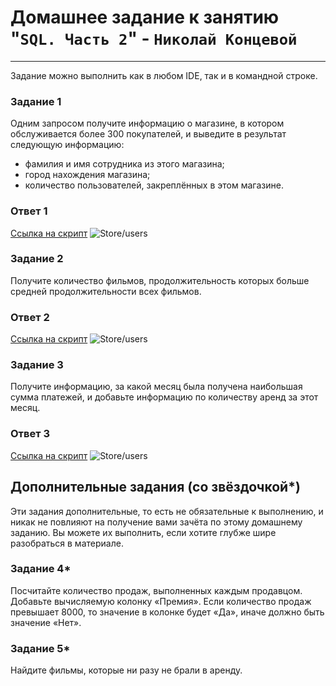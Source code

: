 # Домашнее задание к занятию "`SQL. Часть 2`" - `Николай Концевой`

---

Задание можно выполнить как в любом IDE, так и в командной строке.

### Задание 1

Одним запросом получите информацию о магазине, в котором обслуживается более 300 покупателей, и выведите в результат следующую информацию: 
- фамилия и имя сотрудника из этого магазина;
- город нахождения магазина;
- количество пользователей, закреплённых в этом магазине.



### Ответ 1

[Ссылка на скрипт](https://github.com/Stitchzxz/homework_netology/blob/main/files/Nikolay2.sql)
![Store/users](https://github.com/Stitchzxz/homework_netology/blob/main/screen/1store-users_sql.png)


### Задание 2

Получите количество фильмов, продолжительность которых больше средней продолжительности всех фильмов.

### Ответ 2

[Ссылка на скрипт](https://github.com/Stitchzxz/homework_netology/blob/main/files/Nikolay2.sql)
![Store/users](https://github.com/Stitchzxz/homework_netology/blob/main/screen/2films_sql.png)

### Задание 3

Получите информацию, за какой месяц была получена наибольшая сумма платежей, и добавьте информацию по количеству аренд за этот месяц.

### Ответ 3

[Ссылка на скрипт](https://github.com/Stitchzxz/homework_netology/blob/main/files/Nikolay2.sql)
![Store/users](https://github.com/Stitchzxz/homework_netology/blob/main/screen/3rich-month_sql.png)


## Дополнительные задания (со звёздочкой*)
Эти задания дополнительные, то есть не обязательные к выполнению, и никак не повлияют на получение вами зачёта по этому домашнему заданию. Вы можете их выполнить, если хотите глубже шире разобраться в материале.

### Задание 4*

Посчитайте количество продаж, выполненных каждым продавцом. Добавьте вычисляемую колонку «Премия». Если количество продаж превышает 8000, то значение в колонке будет «Да», иначе должно быть значение «Нет».

### Задание 5*

Найдите фильмы, которые ни разу не брали в аренду.
